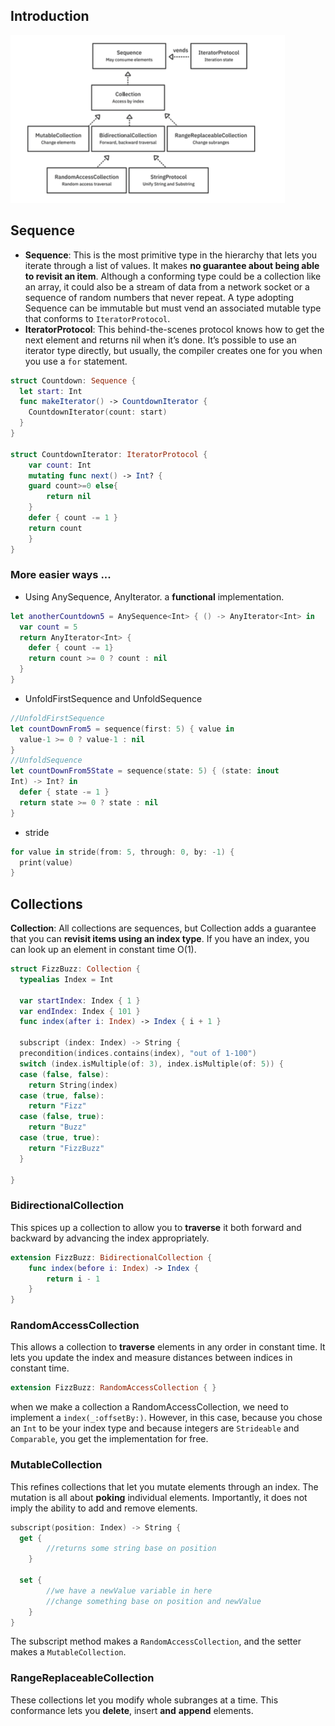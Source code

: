## Introduction
![Sequence and Collections](attachments/sequence-collection.png)

## Sequence
* **Sequence**: This is the most primitive type in the hierarchy that lets you iterate through a list of values. It makes **no guarantee about being able to revisit an item**. Although a conforming type could be a collection like an array, it could also be a stream of data from a network socket or a sequence of random numbers that never repeat. A type adopting Sequence can be immutable but must vend an associated mutable type that conforms to `IteratorProtocol`.
* **IteratorProtocol**: This behind-the-scenes protocol knows how to get the next element and returns nil when it’s done. It’s possible to use an iterator type directly, but usually, the compiler creates one for you when you use a `for` statement.
``` Swift
struct Countdown: Sequence {
  let start: Int
  func makeIterator() -> CountdownIterator {
    CountdownIterator(count: start)
  }
}

struct CountdownIterator: IteratorProtocol {
	var count: Int
	mutating func next() -> Int? {
	guard count>=0 else{
		return nil
    }
    defer { count -= 1 }
    return count
	} 
}
```
### More easier ways ...
*  Using AnySequence, AnyIterator. a **functional** implementation.
```Swift
let anotherCountdown5 = AnySequence<Int> { () -> AnyIterator<Int> in
  var count = 5
  return AnyIterator<Int> {
    defer { count -= 1}
    return count >= 0 ? count : nil
  }
}
```
* UnfoldFirstSequence and UnfoldSequence
``` Swift
//UnfoldFirstSequence
let countDownFrom5 = sequence(first: 5) { value in
  value-1 >= 0 ? value-1 : nil
}
//UnfoldSequence
let countDownFrom5State = sequence(state: 5) { (state: inout
Int) -> Int? in
  defer { state -= 1 }
  return state >= 0 ? state : nil
}
```
* stride
``` Swift
for value in stride(from: 5, through: 0, by: -1) {
  print(value)
}
```
## Collections
 **Collection**: All collections are sequences, but Collection adds a guarantee that you can **revisit items using an index type**. If you have an index, you can look up an element in constant time O(1).
``` Swift
struct FizzBuzz: Collection {
  typealias Index = Int

  var startIndex: Index { 1 }
  var endIndex: Index { 101 }
  func index(after i: Index) -> Index { i + 1 }
  
  subscript (index: Index) -> String {
  precondition(indices.contains(index), "out of 1-100")
  switch (index.isMultiple(of: 3), index.isMultiple(of: 5)) {
  case (false, false):
    return String(index)
  case (true, false):
    return "Fizz"
  case (false, true):
    return "Buzz"
  case (true, true):
    return "FizzBuzz"
  }

}
```
### BidirectionalCollection
This spices up a collection to allow you to **traverse** it both forward and backward by advancing the index appropriately.
``` Swift
extension FizzBuzz: BidirectionalCollection {
	func index(before i: Index) -> Index {
		return i - 1 
	}
}
```
### RandomAccessCollection
This allows a collection to **traverse** elements in any order in constant time. It lets you update the index and measure distances between indices in constant time.
``` Swift
extension FizzBuzz: RandomAccessCollection { }
```
when we make a collection a RandomAccessCollection, we need to implement a `index(_:offsetBy:)`. However, in this case, because you chose an `Int` to be your index type and because integers are `Strideable` and `Comparable`, you get the implementation for free.

### MutableCollection
This refines collections that let you mutate elements through an index. The mutation is all about **poking** individual elements. Importantly, it does not imply the ability to add and remove elements.
```Swift
subscript(position: Index) -> String {
  get {
	    //returns some string base on position
	}
	
  set {
		//we have a newValue variable in here
	    //change something base on position and newValue
	}
}
```
The subscript method makes a `RandomAccessCollection`, and the setter makes a `MutableCollection`.
### RangeReplaceableCollection 
These collections let you modify whole subranges at a time. This conformance lets you **delete**, insert **and** **append** elements.